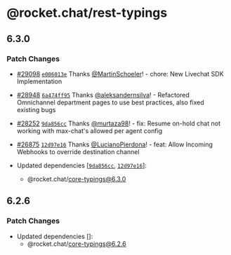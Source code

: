 # @rocket.chat/rest-typings

## 6.3.0

### Patch Changes

- [#29098](https://github.com/RocketChat/Rocket.Chat/pull/29098) [`e006013e`](https://github.com/RocketChat/Rocket.Chat/commit/e006013e5f1f2e795d1594b4c0ac325b600231c0) Thanks [@MartinSchoeler](https://github.com/MartinSchoeler)! - chore: New Livechat SDK Implementation

- [#28948](https://github.com/RocketChat/Rocket.Chat/pull/28948) [`6a474ff95`](https://github.com/RocketChat/Rocket.Chat/commit/6a474ff952fea793aac3db226d13fd9a0bb4f35a) Thanks [@aleksandernsilva](https://github.com/aleksandernsilva)! - Refactored Omnichannel department pages to use best practices, also fixed existing bugs

- [#28252](https://github.com/RocketChat/Rocket.Chat/pull/28252) [`9da856cc`](https://github.com/RocketChat/Rocket.Chat/commit/9da856cc67e0264db4c39ce5324f961fa0906779) Thanks [@murtaza98](https://github.com/murtaza98)! - fix: Resume on-hold chat not working with max-chat's allowed per agent config

- [#26875](https://github.com/RocketChat/Rocket.Chat/pull/26875) [`12d97e16`](https://github.com/RocketChat/Rocket.Chat/commit/12d97e16c2e12639944d35a4c59c0edba1fb5d2f) Thanks [@LucianoPierdona](https://github.com/LucianoPierdona)! - feat: Allow Incoming Webhooks to override destination channel

- Updated dependencies [[`9da856cc`](https://github.com/RocketChat/Rocket.Chat/commit/9da856cc67e0264db4c39ce5324f961fa0906779), [`12d97e16`](https://github.com/RocketChat/Rocket.Chat/commit/12d97e16c2e12639944d35a4c59c0edba1fb5d2f)]:
  - @rocket.chat/core-typings@6.3.0

## 6.2.6

### Patch Changes

- Updated dependencies []:
  - @rocket.chat/core-typings@6.2.6
